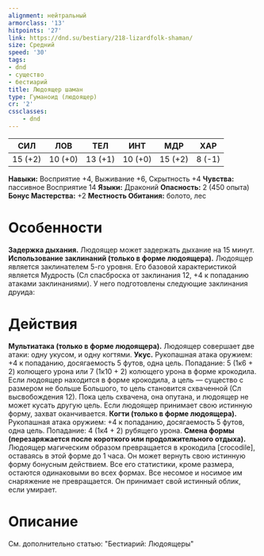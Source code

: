 ```yaml
---
alignment: нейтральный
armorclass: '13'
hitpoints: '27'
link: https://dnd.su/bestiary/218-lizardfolk-shaman/
size: Средний
speed: '30'
tags:
- dnd
- существо
- бестиарий
title: Людоящер шаман
type: Гуманоид (людоящер)
cr: '2'
cssclasses:
    - dnd
---
```



| СИЛ | ЛОВ | ТЕЛ | ИНТ | МДР | ХАР |
|---|---|---|---|---|---|
| 15 (+2) | 10 (+0) | 13 (+1) | 10 (+0) | 15 (+2) | 8 (-1) |
**Навыки:** Восприятие +4, Выживание +6, Скрытность +4
**Чувства:** пассивное Восприятие 14
**Языки:** Драконий
**Опасность:** 2 (450 опыта)
**Бонус Мастерства:** +2
**Местность Обитания:** болото, лес


# Особенности
**Задержка дыхания.** Людоящер может задержать дыхание на 15 минут.
**Использование заклинаний (только в форме людоящера).** Людоящер является заклинателем 5-го уровня. Его базовой характеристикой является Мудрость (Сл спасброска от заклинания 12, +4 к попаданию атаками заклинаниями). У него подготовлены следующие заклинания друида:


# Действия
**Мультиатака (только в форме людоящера).** Людоящер совершает две атаки: одну укусом, и одну когтями.
**Укус.** Рукопашная атака оружием: +4 к попаданию, досягаемость 5 футов, одна цель. Попадание: 5 (1к6 + 2) колющего урона или 7 (1к10 + 2) колющего урона в форме крокодила. Если людоящер находится в форме крокодила, а цель — существо с размером не больше Большого, то цель становится схваченной (Сл высвобождения 12). Пока цель схвачена, она опутана, и людоящер не может кусать другую цель. Если людоящер принимает свою истинную форму, захват оканчивается.
**Когти (только в форме людоящера).** Рукопашная атака оружием: +4 к попаданию, досягаемость 5 футов, одна цель. Попадание: 4 (1к4 + 2) рубящего урона.
**Смена формы (перезаряжается после короткого или продолжительного отдыха).** Людоящер магическим образом превращается в крокодила [crocodile], оставаясь в этой форме до 1 часа. Он может вернуть свою истинную форму бонусным действием. Все его статистики, кроме размера, остаются одинаковыми во всех формах. Все несомое и носимое им снаряжение не превращается. Он принимает свой истинный облик, если умирает.


# Описание
См. дополнительно статью: "Бестиарий: Людоящеры"